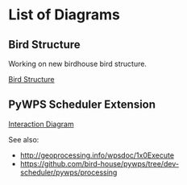 # List of Diagrams

## Bird Structure

Working on new birdhouse bird structure.

[Bird Structure](https://www.draw.io/#Hbird-house%2Fbirdhouse-drawio-diagrams%2Fmaster%2Fdiagrams%2FBirdhouse_bird_structure.xml)

## PyWPS Scheduler Extension

[Interaction Diagram](https://www.draw.io/#Hbird-house%2Fbirdhouse-drawio-diagrams%2Fmaster%2Fdiagrams%2Fpywps-scheduler-extension_interactions.xml)

See also:

* http://geoprocessing.info/wpsdoc/1x0Execute
* https://github.com/bird-house/pywps/tree/dev-scheduler/pywps/processing
